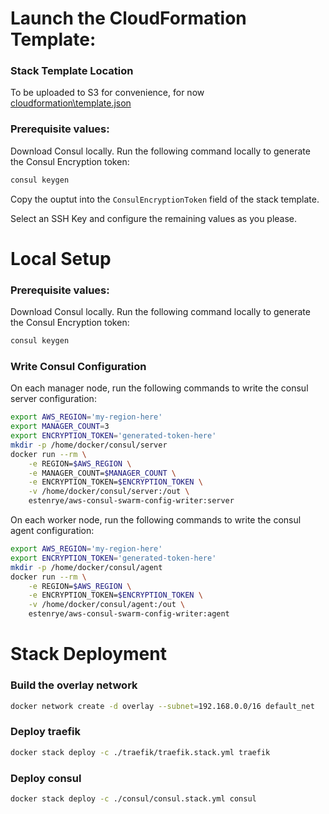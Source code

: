 # Launch the CloudFormation Template:

### Stack Template Location
To be uploaded to S3 for convenience, for now [cloudformation\template.json](cloudformation\template.json)

### Prerequisite values:
Download Consul locally.  Run the following command locally to generate the Consul Encryption token:
```sh
consul keygen
```
Copy the ouptut into the `ConsulEncryptionToken` field of the stack template.

Select an SSH Key and configure the remaining values as you please.


# Local Setup
### Prerequisite values:
Download Consul locally.  Run the following command locally to generate the Consul Encryption token:
```sh
consul keygen
```

### Write Consul Configuration
On each manager node, run the following commands to write the consul server configuration:
```sh
export AWS_REGION='my-region-here'
export MANAGER_COUNT=3
export ENCRYPTION_TOKEN='generated-token-here'
mkdir -p /home/docker/consul/server
docker run --rm \
    -e REGION=$AWS_REGION \
	-e MANAGER_COUNT=$MANAGER_COUNT \
	-e ENCRYPTION_TOKEN=$ENCRYPTION_TOKEN \
	-v /home/docker/consul/server:/out \
	estenrye/aws-consul-swarm-config-writer:server
```

On each worker node, run the following commands to write the consul agent configuration:
```sh
export AWS_REGION='my-region-here'
export ENCRYPTION_TOKEN='generated-token-here'
mkdir -p /home/docker/consul/agent
docker run --rm \
    -e REGION=$AWS_REGION \
	-e ENCRYPTION_TOKEN=$ENCRYPTION_TOKEN \
	-v /home/docker/consul/agent:/out \
	estenrye/aws-consul-swarm-config-writer:agent
```

# Stack Deployment

### Build the overlay network
```sh
docker network create -d overlay --subnet=192.168.0.0/16 default_net
```

### Deploy traefik
```sh
docker stack deploy -c ./traefik/traefik.stack.yml traefik
```

### Deploy consul
```sh
docker stack deploy -c ./consul/consul.stack.yml consul
```
